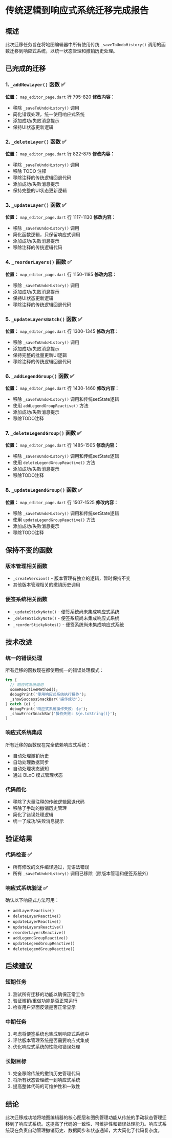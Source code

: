 # 传统逻辑到响应式系统迁移完成报告

## 概述
此次迁移任务旨在将地图编辑器中所有使用传统 `_saveToUndoHistory()` 调用的函数迁移到响应式系统，以统一状态管理和撤销历史处理。

## 已完成的迁移

### 1. `_addNewLayer()` 函数 ✅
**位置：** `map_editor_page.dart` 行 795-820
**修改内容：**
- 移除 `_saveToUndoHistory()` 调用
- 简化错误处理，统一使用响应式系统
- 添加成功/失败消息提示
- 保持UI状态更新逻辑

### 2. `_deleteLayer()` 函数 ✅
**位置：** `map_editor_page.dart` 行 822-875
**修改内容：**
- 移除 `_saveToUndoHistory()` 调用
- 移除 TODO 注释
- 移除注释的传统逻辑回退代码
- 添加成功/失败消息提示
- 保持完整的UI状态更新逻辑

### 3. `_updateLayer()` 函数 ✅
**位置：** `map_editor_page.dart` 行 1117-1130
**修改内容：**
- 移除 `_saveToUndoHistory()` 调用
- 简化函数逻辑，只保留响应式调用
- 添加成功/失败消息提示
- 移除注释的传统逻辑代码

### 4. `_reorderLayers()` 函数 ✅
**位置：** `map_editor_page.dart` 行 1150-1185
**修改内容：**
- 移除 `_saveToUndoHistory()` 调用
- 添加成功/失败消息提示
- 保持UI状态更新逻辑
- 移除注释的传统逻辑回退代码

### 5. `_updateLayersBatch()` 函数 ✅
**位置：** `map_editor_page.dart` 行 1300-1345
**修改内容：**
- 移除 `_saveToUndoHistory()` 调用
- 添加成功/失败消息提示
- 保持完整的批量更新UI逻辑
- 移除注释的传统逻辑回退代码

### 6. `_addLegendGroup()` 函数 ✅
**位置：** `map_editor_page.dart` 行 1430-1460
**修改内容：**
- 移除 `_saveToUndoHistory()` 调用和传统setState逻辑
- 使用 `addLegendGroupReactive()` 方法
- 添加成功/失败消息提示
- 移除TODO注释

### 7. `_deleteLegendGroup()` 函数 ✅
**位置：** `map_editor_page.dart` 行 1485-1505
**修改内容：**
- 移除 `_saveToUndoHistory()` 调用和传统setState逻辑
- 使用 `deleteLegendGroupReactive()` 方法
- 添加成功/失败消息提示
- 移除TODO注释

### 8. `_updateLegendGroup()` 函数 ✅
**位置：** `map_editor_page.dart` 行 1507-1525
**修改内容：**
- 移除 `_saveToUndoHistory()` 调用和传统setState逻辑
- 使用 `updateLegendGroupReactive()` 方法
- 添加成功/失败消息提示
- 移除TODO注释

## 保持不变的函数

### 版本管理相关函数
- `_createVersion()` - 版本管理有独立的逻辑，暂时保持不变
- 其他版本管理相关的撤销历史调用

### 便签系统相关函数
- `_updateStickyNote()` - 便签系统尚未集成响应式系统
- `_deleteStickyNote()` - 便签系统尚未集成响应式系统
- `_reorderStickyNotes()` - 便签系统尚未集成响应式系统

## 技术改进

### 统一的错误处理
所有迁移的函数现在都使用统一的错误处理模式：
```dart
try {
  // 响应式系统调用
  someReactiveMethod();
  debugPrint('使用响应式系统执行操作');
  _showSuccessSnackBar('操作成功');
} catch (e) {
  debugPrint('响应式系统操作失败: $e');
  _showErrorSnackBar('操作失败: ${e.toString()}');
}
```

### 响应式系统集成
所有迁移的函数现在完全依赖响应式系统：
- 自动处理撤销历史
- 自动处理数据同步
- 自动处理状态通知
- 通过 BLoC 模式管理状态

### 代码简化
- 移除了大量注释的传统逻辑回退代码
- 移除了手动的撤销历史管理
- 简化了错误处理逻辑
- 统一了成功/失败消息提示

## 验证结果

### 代码检查 ✅
- 所有修改的文件编译通过，无语法错误
- 所有 `_saveToUndoHistory()` 调用已移除（除版本管理和便签系统外）

### 响应式系统验证 ✅
确认以下响应式方法可用：
- `addLayerReactive()`
- `deleteLayerReactive()`
- `updateLayerReactive()`
- `updateLayersReactive()`
- `reorderLayersReactive()`
- `addLegendGroupReactive()`
- `updateLegendGroupReactive()`
- `deleteLegendGroupReactive()`

## 后续建议

### 短期任务
1. 测试所有迁移的功能以确保正常工作
2. 验证撤销/重做功能是否正常运行
3. 检查用户界面反馈是否正常显示

### 中期任务
1. 考虑将便签系统也集成到响应式系统中
2. 评估版本管理系统是否需要响应式集成
3. 优化响应式系统的性能和错误处理

### 长期目标
1. 完全移除传统的撤销历史管理代码
2. 将所有状态管理统一到响应式系统
3. 提高整体代码的可维护性和一致性

## 结论
此次迁移成功地将地图编辑器的核心图层和图例管理功能从传统的手动状态管理迁移到了响应式系统。这提高了代码的一致性、可维护性和错误处理能力。响应式系统现在负责自动管理撤销历史、数据同步和状态通知，大大简化了代码复杂度。
